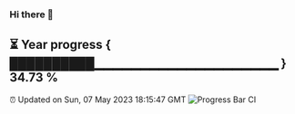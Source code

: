 ### Hi there 👋
⏳ Year progress { ██████████▁▁▁▁▁▁▁▁▁▁▁▁▁▁▁▁▁▁▁▁ } 34.73 %
---
⏰ Updated on Sun, 07 May 2023 18:15:47 GMT
![Progress Bar CI](https://github.com/liununu/liununu/workflows/Progress%20Bar%20CI/badge.svg)
